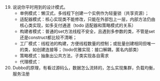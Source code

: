 19. 说说你平时用到的设计模式。
    - 单例模式：懒汉式，多线程下创建一个实例作为轻量锁（共享资源）；
    - 适配器模式：核心实现类不能修改，只能在外部包上一层，内部方法仍由核心类实现，如多支付通道（todo 适配器和策略模式的关系）
    - 构建者模式：普通的set方法线程不安全，且遇到多参数的类，不管是set还是construct都比较不清晰；
    - 工厂模式：线程池的构建，方便线程数量的控制；或批量创建相同但唯一的类，如创建连接等；（todo优雅实现：接口解耦，匿名内部类）
    - 策略模式：抽象出公共方法，子类实现各自需求
    - 代理模式：
20. Dubbo的原理，有看过源码么，数据怎么流转的，怎么实现集群，负载均衡，服务注册



